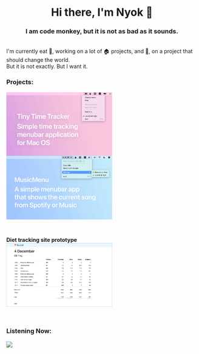 <h1 align="center">Hi there, I'm Nyok 👋</h1>
<h3 align="center">I am code monkey, but it is not as bad as it sounds.</h3>
<br/>
I'm currently eat 🍒, working on a lot of 🏠 projects, and 🤫, on a project that should change the world.
<br/> 
But it is not exactly. But I want it.
<br/>

<h3>Projects:</h3>
<p>
  <a href="https://github.com/nyok/TinyTimeTracker"><img src="https://github.com/nyok/TinyTimeTracker/blob/main/docs/screenshot.png" align="center"  height="168" /></a>
  <a href="https://github.com/nyok/MusicMenu"><img src="https://github.com/nyok/MusicMenu/blob/main/docs/screenshot.png" align="center"  height="168" /></a>
</p>

<br/>

<p>
  <b>Diet tracking site prototype</b><br/>
  <a href="https://github.com/nyok/MyDiet"><img src="https://github.com/nyok/MyDiet/blob/main/docs/screenshot.png" align="center"  height="168" /></a>
</p>

<br/>

<h3>Listening Now:</h3>
<img src="https://nyok.ru/spotify/image/" align="center"  height="84" />
